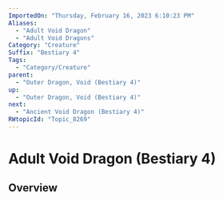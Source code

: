 ```yaml
---
ImportedOn: "Thursday, February 16, 2023 6:10:23 PM"
Aliases:
  - "Adult Void Dragon"
  - "Adult Void Dragons"
Category: "Creature"
Suffix: "Bestiary 4"
Tags:
  - "Category/Creature"
parent:
  - "Outer Dragon, Void (Bestiary 4)"
up:
  - "Outer Dragon, Void (Bestiary 4)"
next:
  - "Ancient Void Dragon (Bestiary 4)"
RWtopicId: "Topic_8269"
---
```

# Adult Void Dragon (Bestiary 4)
## Overview
